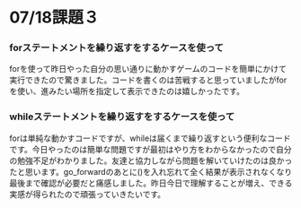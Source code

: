 # 07/18課題３

### forステートメントを繰り返すをするケースを使って

forを使って昨日やった自分の思い通りに動かすゲームのコードを簡単にかけて実行できたので驚きました。コードを書くのは苦戦すると思っていましたがforを使い、進みたい場所を指定して表示できたのは嬉しかったです。

### whileステートメントを繰り返すをするケースを使って

forは単純な動かすコードですが、whileは届くまで繰り返すという便利なコードです。今日やったのは簡単な問題ですが最初はやり方をわからなかったので自分の勉強不足がわかりました。友達と協力しながら問題を解いていけたのは良かったと思います。go_forwardのあとに()を入れ忘れて全く結果が表示されなくなり最後まで確認が必要だと痛感しました。昨日今日で理解することが増え、できる実感が得られたので頑張っていきたいです。
